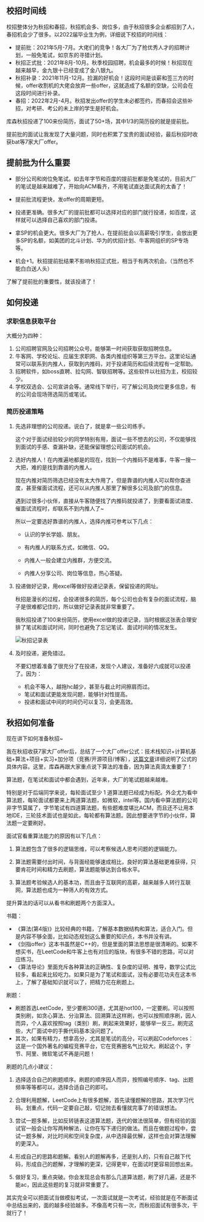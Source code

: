 ## 校招时间线

校招整体分为秋招和春招，秋招机会多、岗位多，由于秋招很多企业都招到了人，春招机会少了很多。以2022届毕业生为例，详细说下校招的时间线：

* 提前批：2021年5月-7月。大佬们的竞争！各大厂为了抢优秀人才的招聘计划，一般免笔试，如京东的寻猎计划。
* 秋招正式批：2021年8月-10月。秋季校园招聘，机会最多的时候！秋招现在越来越早，金九银十已经变成了金八银九。
* 秋招补录：2021年11月-12月。捡漏的好机会！这段时间是谈薪和签三方的时候，offer收割机的大佬会放弃一些offer，这就造成了名额的空缺，公司会在这段时间进行补录。
* 春招：2022年2月-4月。秋招发出offer的学生未必都签约，而春招会这些补招，对考研、考公的未上岸的学生是好机会。

库森秋招投递了100来份简历，面试了50+场，其中1/3的简历投的就是提前批。

提前批的面试让我发现了大量问题，同时也积累了宝贵的面试经验，最后秋招时收获bat等7家大厂offer。

 ##  提前批为什么重要

* 部分公司和岗位免笔试。如去年字节和百度的提前批都是免笔试的，目前大厂的笔试是越来越难了，开始向ACM看齐，不用笔试直达面试真的太香了！

* 提前批流程更快，发offer的周期更短。

* 投递更准确。很多大厂的提前批都可以选择对应的部门就行投递，如百度，这样就可以选择自己喜欢的部门投递。

* 拿SP的机会更大。很多大厂为了抢人，在提前批会以高薪吸引学生，会放出更多SP的名额，如美团的北斗计划、华为的优招计划、牛客网组织的SP专场等。

* 机会+1。秋招提前批结果不影响秋招正式批，相当于有两次机会。（当然也不能白白送人头）

了解了提前批的重要性，就该投递了！

## 如何投递

### 求职信息获取平台

大概分为四种：

1. 公司招聘官网及公司招聘公众号。能够第一时间获取获取招聘信息。
2. 牛客网、学校论坛、应届生求职网、各类内推组织等第三方平台。这里论坛通常可以联系到内推人，获取到内推码，对于投递简历和后续流程有一定帮助。
3. 招聘软件，如boss直聘、拉勾网、智联招聘等。这些软件以社招为主，校招较少。
4. 学校双选会、公司宣讲会等。通常线下举行，可了解公司及岗位更多信息，有的公司会现场筛选简历或笔试。

### 简历投递策略

1. 先选非理想的公司投递。说白了，就是拿一些公司练手。

   这个对于面试经验较少的同学特别有用，面试一些不想去的公司，不仅能够找到面试的手感、查漏补缺，还能保留理想公司面试的机会。

2. 选好内推人！在内推遍地都是的现在，找到一个内推码不是难事，牛客一搜一大把，难的是找到靠谱的内推人。

   现在内推对简历筛选已经没有太大作用了，但是靠谱的内推人可以帮你查进度，甚至催面试流程，还可以从内推人那里了解很多公司及部门的信息。

   遇到过很多小伙伴，直接从牛客随便找了内推码就投递了，到要看面试进度、催面试流程时，却联系不到内推人了~

   所以一定要选好靠谱的内推人，选择内推可参考以下几点：

   * 认识的学长学姐、朋友。

   * 有内推人的联系方式，如微信、QQ。
   * 内推人一般会建立内推群，方便交流。
   * 内推人分享公司、岗位等信息，热心答疑。

3. 投递做好记录，用excel等做好投递记录表，保留投递的网址。

   秋招是漫长的过程，会投递很多的简历，每个公司也会有复杂的面试流程，脑子是很难都记住的，所以做好记录表就非常重要了。

   我秋招投递了100来份简历，使用excel做的投递记录，当时根据这张表合理安排了笔试和面试时间，同时也避免了忘记笔试、面试时间的情况发生。

   ![秋招记录表](http://blog-img.coolsen.cn/img/image-20210618175449595.png)

4. 及时投递，避免错过。

   不要幻想着准备了很充分了在投递，发现个人建议，准备好六成就可以投递了。因为：

   * 机会不等人，越拖hc越少，甚至与截止时间擦肩而过。
   * 笔试和面试更能发现问题，能够针对性提高。
   * 投递和面试中间的时间仍可以复习，会更高效。

## 秋招如何准备

现在讲下如何准备秋招~

我在秋招收获7家大厂offer后，总结了一个大厂offer公式：技术栈知识+计算机基础+算法+项目+实习+加分项（竞赛/开源项目/博客），[这篇文章]( https://mp.weixin.qq.com/s/RNeGq4hOH7DlxwTN1te5XA)详细说明了公式的具体内容。这里，库森再跟大家重点说下算法的准备，因为算法真滴太重要了！

算法题，在笔试和面试中都会遇到，近年来，大厂的笔试题越来越难。

特别是对于后端同学来说，每轮面试至少 1 道算法题已经成为标配。外企尤为看中算法题，每轮面试都要来上两道算法题，如微软，intel等。国内看中算法题的公司非字节莫属了，字节笔试有四道算法题，有些题难度堪比ACM，而且还不让用本地IDE，三轮技术面试也是如此，每轮都有算法题。因此想要进字节的小伙伴，算法题一定要刷好。

面试官看重算法能力的原因有以下几点：

1. 算法题包含了很多的逻辑思维，可以考察候选人思考问题的逻辑能力。

2. 算法题需要付出时间，与背面经能够速成相比，良好的算法基础更难获得，只要肯花时间和精力去刷题，算法题能够达到合格水平。

3. 算法题考验候选人的基本功，而且由于互联网的高薪，越来越多人转行互联网，算法题也成为一种筛人的有效方式。

提升算法的话可以从看书和刷题两个方面深入。

书籍：

- 《算法(第4版)》比较经典的书籍，了解基本数据结构和算法，适合入门。但是内容不够全面，比如动态规划这么重要的知识点，本书并没有讲。
- 《剑指offer》这本书虽然是C++的，但是里面的算法思想是很清晰的。如果不想买书，在LeetCode和牛客上也有对应的版块，有很多不错的思路，可以对应练习。
- 《算法导论》里面充斥各种算法的正确性、复杂度的证明、推导，数学公式比较多，看起来比较吃力。如果只是为了笔试和面试，没有必要花功夫在这本书上，了解了基础知识就可以了，把精力花在刷题上。

刷题：

- 刷题首选LeetCode，至少要刷300道，尤其是hot100，一定要刷。可以按照类别刷，如贪心算法、分治算法、回溯算法这样刷，也可以按照顺序刷，因人而异，个人喜欢按照tag（类别）刷，刷起来效果好，能够举一反三。刷完这些，大厂面试中的手撕代码基本没问题了。
- 其次，如果有精力，想拿高分，尤其是笔试的高分，可以刷起Codeforces：这是一个国外著名的编程竞赛平台，它在竞赛圈名气比较大。刷起这个，字节、阿里、微软笔试不再是问题！

刷题的几点小建议：

1. 选择适合自己的刷题顺序。刷题的顺序因人而异，按照编号顺序、tag、出题频率等等都可以，选择合适自己的即可。

2. 合理利用题解，LeetCode上有很多题解，首先读懂题解的思路，其次学习代码。划重点，代码一定要自己敲，切记抛去看懂就完事了的错误想法。

3. 尝试一题多解，比如反转链表这道算法题，迭代的做法很简单，但有经验的面试官一般会让你写两种解法，让你在写下递归的做法。而且在做题过程中，尝试一题多解，对比时间和空间复杂度，从中选择最优解，这样也会对算法理解的更深入。

4. 形成自己的思路和题解。看别人的题解再多，还是别人的，只有自己敲下代码，形成自己的题解，才理解的更深，记得更牢，在面试时更容易回想出来。

5.  做好复习，重点突破。你会发现总会有那么几道算法题，刷了好几遍，还是不能ac，因此这些题的复习就非常重要了。

 其实完全可以把面试当做模拟考试，一次面试就是一次考试，经验就是在不断面试中总结出来的，面的越多经验越多。不像高考只有一次，而秋招面试有很多次，干就行了！





 

 



